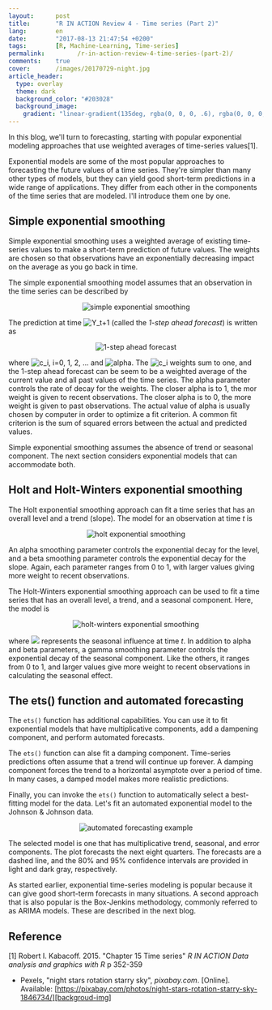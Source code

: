 ```yaml
---
layout:      post
title:       "R IN ACTION Review 4 - Time series (Part 2)"
lang:        en
date:        "2017-08-13 21:47:54 +0200"
tags:        [R, Machine-Learning, Time-series]
permalink:         /r-in-action-review-4-time-series-(part-2)/
comments:    true
cover:       /images/20170729-night.jpg
article_header:
  type: overlay
  theme: dark
  background_color: "#203028"
  background_image:
    gradient: "linear-gradient(135deg, rgba(0, 0, 0, .6), rgba(0, 0, 0, .4))"
---
```


In this blog, we'll turn to forecasting, starting with popular exponential
modeling approaches that use weighted averages of time-series values[1].

Exponential models are some of the most popular approaches to forecasting the
future values of a time series. They're simpler than many other types of models,
but they can yield good short-term predictions in a wide range of applications.
They differ from each other in the components of the time series that are modeled.
I'll introduce them one by one.

## Simple exponential smoothing

Simple exponential smoothing uses a weighted average of existing time-series
values to make a short-term prediction of future values. The weights are chosen
so that observations have an exponentially decreasing impact on the average as
you go back in time.

The simple exponential smoothing model assumes that an observation in the time
series can be described by

<p align="center">
<img alt="simple exponential smoothing" src="https://latex.codecogs.com/gif.latex?\fn_jvn&space;Y_{t}&space;=&space;level&space;&plus;&space;irregular_{t}"/>
</p>

The prediction at time <img alt="Y_t+1" src="https://latex.codecogs.com/gif.latex?\fn_jvn&space;Y_{t&plus;1}"/>
(called the _1-step ahead forecast_) is written as

<p align="center">
<img alt="1-step ahead forecast" src="https://latex.codecogs.com/gif.latex?\fn_jvn&space;Y_{t&plus;1}&space;=&space;c_{t}Y_{t}&space;&plus;&space;c_{1}Y_{t-1}&space;&plus;&space;c_{2}Y_{t-2}&space;&plus;&space;..."/>
</p>

where
<img alt="c_i" src="https://latex.codecogs.com/gif.latex?\fn_jvn&space;c_{i}&space;=&space;\alpha&space;(1-\alpha&space;)^{i}"/>,
i=0, 1, 2, ... and
<img alt="alpha" src="https://latex.codecogs.com/gif.latex?\fn_jvn&space;0&space;\leq&space;\alpha&space;\leq&space;1"/>.
The <img alt="c_i" src="https://latex.codecogs.com/gif.latex?\fn_jvn&space;c_{i}"/>
weights sum to one, and the 1-step ahead forecast can be seem to be a weighted
average of the current value and all past values of the time series. The alpha
parameter controls the rate of decay for the weights. The closer alpha is to 1,
the mor weight is given to recent observations. The closer alpha is to 0, the
more weight is given to past observations. The actual value of alpha is usually
chosen by computer in order to optimize a fit criterion. A common fit criterion
is the sum of squared errors between the actual and predicted values.

Simple exponential smoothing assumes the absence of trend or seasonal component.
The next section considers exponential models that can accommodate both.

## Holt and Holt-Winters exponential smoothing

The Holt exponential smoothing approach can fit a time series that has an
overall level and a trend (slope). The model for an observation at time _t_ is

<p align="center">
<img alt="holt exponential smoothing" src="https://latex.codecogs.com/gif.latex?\fn_jvn&space;Y_{t}&space;=&space;level&space;&plus;&space;slope&space;*&space;t&space;&plus;&space;irregular_{t}"/>
</p>

An alpha smoothing parameter controls the exponential decay for the level, and
a beta smoothing parameter controls the exponential decay for the slope. Again,
each parameter ranges from 0 to 1, with larger values giving more weight to
recent observations.

The Holt-Winters exponential smoothing approach can be used to fit a time series
that has an overall level, a trend, and a seasonal component. Here, the model is

<p align="center">
<img alt="holt-winters exponential smoothing" src="https://latex.codecogs.com/gif.latex?\fn_jvn&space;Y_{t}&space;=&space;level&space;&plus;&space;slope&space;*&space;t&space;&plus;&space;s_{t}&space;&plus;&space;irregular_{t}"/>
</p>

where
<img src="https://latex.codecogs.com/gif.latex?\fn_jvn&space;s_{t}"/> represents
the seasonal influence at time _t_. In addition to alpha and beta parameters, a
gamma smoothing parameter controls the exponential decay of the seasonal
component. Like the others, it ranges from 0 to 1, and larger values give more
weight to recent observations in calculating the seasonal effect.

## The ets() function and automated forecasting

The `ets()` function has additional capabilities. You can use it to fit
exponential models that have multiplicative components, add a dampening
component, and perform automated forecasts.

The `ets()` function can alse fit a damping component. Time-series predictions
often assume that a trend will continue up forever. A damping component forces
the trend to a horizontal asymptote over a period of time. In many cases, a
damped model makes more realistic predictions.

Finally, you can invoke the `ets()` function to automatically select a
best-fitting model for the data. Let's fit an automated exponential model to the
Johnson & Johnson data.

<p align="center">
  <img alt="automated forecasting example"
  src="{{ site.baseurl }}/images/20170813-automated-forecasting.png"/>
</p>

The selected model is one that has multiplicative trend, seasonal, and error
components. The plot forecasts the next eight quarters. The forecasts are a
dashed line, and the 80% and 95% confidence intervals are provided in light and
dark gray, respectively.

As started earlier, exponential time-series modeling is popular because it can
give good short-term forecasts in many situations. A second approach that is
also popular is the Box-Jenkins methodology, commonly referred to as ARIMA
models. These are described in the next blog.

## Reference

[1] Robert I. Kabacoff. 2015. "Chapter 15 Time series" _R IN ACTION Data
analysis and graphics with R_ p 352-359

- Pexels, "night stars rotation starry sky", _pixabay.com_. [Online]. Available: [https://pixabay.com/photos/night-stars-rotation-starry-sky-1846734/][backgroud-img]

[backgroud-img]: https://pixabay.com/photos/night-stars-rotation-starry-sky-1846734/
